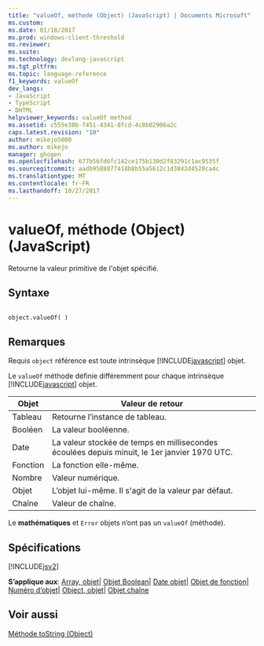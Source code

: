 ```yaml
---
title: "valueOf, méthode (Object) (JavaScript) | Documents Microsoft"
ms.custom: 
ms.date: 01/18/2017
ms.prod: windows-client-threshold
ms.reviewer: 
ms.suite: 
ms.technology: devlang-javascript
ms.tgt_pltfrm: 
ms.topic: language-reference
f1_keywords: valueOf
dev_langs:
- JavaScript
- TypeScript
- DHTML
helpviewer_keywords: valueOf method
ms.assetid: c555e38b-f451-4341-8fcd-4c8b02906a2c
caps.latest.revision: "10"
author: mikejo5000
ms.author: mikejo
manager: ghogen
ms.openlocfilehash: 677b56fd6fc142ce175b130d2f83291c1ac9535f
ms.sourcegitcommit: aadb9588877418b8b55a5612c1d3842d4520ca4c
ms.translationtype: MT
ms.contentlocale: fr-FR
ms.lasthandoff: 10/27/2017
---
```

# <a name="valueof-method-object-javascript"></a>valueOf, méthode (Object) (JavaScript)
Retourne la valeur primitive de l'objet spécifié.  
  
## <a name="syntax"></a>Syntaxe  
  
```  
  
object.valueOf( )  
```  
  
## <a name="remarks"></a>Remarques  
 Requis `object` référence est toute intrinsèque [!INCLUDE[javascript](../../javascript/includes/javascript-md.md)] objet.  
  
 Le `valueOf` méthode définie différemment pour chaque intrinsèque [!INCLUDE[javascript](../../javascript/includes/javascript-md.md)] objet.  
  
|Objet|Valeur de retour|  
|------------|------------------|  
|Tableau|Retourne l’instance de tableau.|  
|Booléen|La valeur booléenne.|  
|Date|La valeur stockée de temps en millisecondes écoulées depuis minuit, le 1er janvier 1970 UTC.|  
|Fonction|La fonction elle-même.|  
|Nombre|Valeur numérique.|  
|Objet|L’objet lui-même. Il s'agit de la valeur par défaut.|  
|Chaîne|Valeur de chaîne.|  
  
 Le **mathématiques** et `Error` objets n’ont pas un `valueOf` (méthode).  
  
## <a name="requirements"></a>Spécifications  
 [!INCLUDE[jsv2](../../javascript/reference/includes/jsv2-md.md)]  
  
 **S’applique aux**: [Array, objet](../../javascript/reference/array-object-javascript.md)&#124; [Objet Boolean](../../javascript/reference/boolean-object-javascript.md)&#124; [Date objet](../../javascript/reference/date-object-javascript.md)&#124; [Objet de fonction](../../javascript/reference/function-object-javascript.md)&#124; [Numéro d’objet](../../javascript/reference/number-object-javascript.md)&#124; [Object, objet](../../javascript/reference/object-object-javascript.md)&#124; [Objet chaîne](../../javascript/reference/string-object-javascript.md)  
  
## <a name="see-also"></a>Voir aussi  
 [Méthode toString (Object)](../../javascript/reference/tostring-method-object-javascript.md)